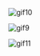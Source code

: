 ![gif10](https://github.com/user-attachments/assets/a14e0979-7e81-43b4-9420-be9481e31121)

![gif9](https://github.com/user-attachments/assets/8d77713d-0803-4faf-a05d-a64def161e54)

![gif11](https://github.com/user-attachments/assets/f673ebd2-79e1-4c4a-91f2-6ce75351a162)

